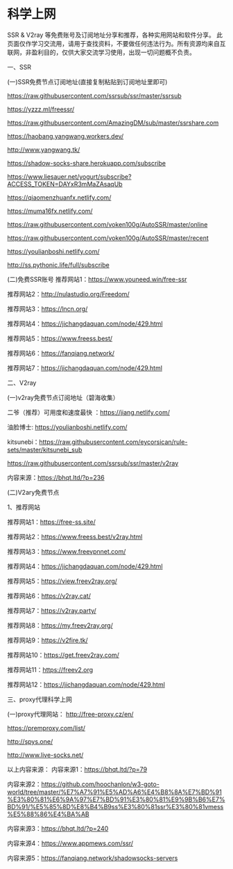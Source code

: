 # 科学上网
SSR & V2ray 等免费账号及订阅地址分享和推荐，各种实用网站和软件分享。 此页面仅作学习交流用，请用于查找资料，不要做任何违法行为。所有资源均来自互联网，非盈利目的，仅供大家交流学习使用，出现一切问题概不负责。

一、SSR

(一)SSR免费节点订阅地址(直接复制粘贴到订阅地址里即可)

https://raw.githubusercontent.com/ssrsub/ssr/master/ssrsub

https://yzzz.ml/freessr/

https://raw.githubusercontent.com/AmazingDM/sub/master/ssrshare.com

https://haobang.yangwang.workers.dev/

http://www.yangwang.tk/

https://shadow-socks-share.herokuapp.com/subscribe

https://www.liesauer.net/yogurt/subscribe?ACCESS_TOKEN=DAYxR3mMaZAsaqUb

https://qiaomenzhuanfx.netlify.com/

https://muma16fx.netlify.com/

https://raw.githubusercontent.com/voken100g/AutoSSR/master/online

https://raw.githubusercontent.com/voken100g/AutoSSR/master/recent

https://youlianboshi.netlify.com/

http://ss.pythonic.life/full/subscribe




(二)免费SSR账号
推荐网站1：https://www.youneed.win/free-ssr

推荐网站2：http://nulastudio.org/Freedom/

推荐网站3：https://lncn.org/

推荐网站4：https://jichangdaquan.com/node/429.html

推荐网站5：https://www.freess.best/

推荐网站6：https://fanqiang.network/

推荐网站7：https://jichangdaquan.com/node/429.html




二、V2ray

(一)v2ray免费节点订阅地址（碧海收集）

二爷（推荐）可用度和速度最快 ：https://jiang.netlify.com/

油脸博士: https://youlianboshi.netlify.com/

kitsunebi：https://raw.githubusercontent.com/eycorsican/rule-sets/master/kitsunebi_sub

https://raw.githubusercontent.com/ssrsub/ssr/master/v2ray

内容来源：https://bhqt.ltd/?p=236

(二)V2ary免费节点

1、推荐网站

推荐网站1：https://free-ss.site/

推荐网站2：https://www.freess.best/v2ray.html

推荐网站3：https://www.freevpnnet.com/

推荐网站4：https://jichangdaquan.com/node/429.html

推荐网站5：https://view.freev2ray.org/

推荐网站6：https://v2ray.cat/

推荐网站7：https://v2ray.party/

推荐网站8：https://my.freev2ray.org/

推荐网站9：https://v2fire.tk/

推荐网站10：https://get.freev2ray.com/

推荐网站11：https://freev2.org

推荐网站12：https://jichangdaquan.com/node/429.html


三、proxy代理科学上网

(一)proxy代理网站：
http://free-proxy.cz/en/

https://premproxy.com/list/

http://spys.one/

http://www.live-socks.net/





以上内容来源：
内容来源1：https://bhqt.ltd/?p=79

内容来源2：https://github.com/hoochanlon/w3-goto-world/tree/master/%E7%A7%91%E5%AD%A6%E4%B8%8A%E7%BD%91%E3%80%81%E6%9A%97%E7%BD%91%E3%80%81%E9%9B%B6%E7%BD%91/%E5%85%8D%E8%B4%B9ss%E3%80%81ssr%E3%80%81vmess%E5%88%86%E4%BA%AB

内容来源3：https://bhqt.ltd/?p=240

内容来源4：https://www.appmews.com/ssr/

内容来源5：https://fanqiang.network/shadowsocks-servers









